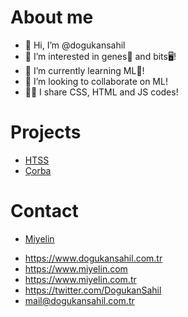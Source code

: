 # About me
- 👋 Hi, I’m @dogukansahil
- 👀 I’m interested in genes🧬 and bits🖥️!
- 🌱 I’m currently learning ML🤖!
- 💞️ I’m looking to collaborate on ML!
- 🧑‍💻 I share CSS, HTML and JS codes!
# Projects
* [HTSS](https://github.com/dogukansahil/HTSS)
* [Çorba](https://github.com/dogukansahil/corbacomtr)

# Contact
* [Miyelin](https://miyelin.com)
- https://www.dogukansahil.com.tr
- https://www.miyelin.com
- https://www.miyelin.com.tr
- https://twitter.com/DogukanSahil
- mail@dogukansahil.com.tr 
